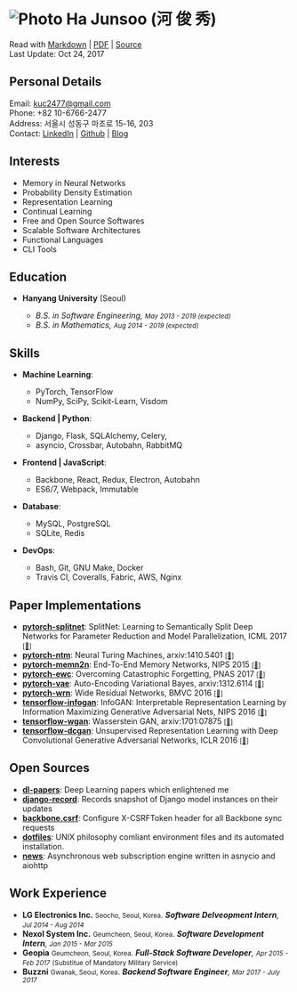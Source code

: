 ![Photo](https://en.gravatar.com/userimage/88915015/2c6d5786d2b480927676688336d80102.jpg?size=110) Ha Junsoo (河 俊 秀)  
=======================================================================================================================

Read with [Markdown](https://raw.github.com/kuc2477/resume/gh-pages/index.md) | [PDF](https://raw.github.com/kuc2477/resume/gh-pages/index.pdf) | [Source](http://github.com/kuc2477/resume)  
Last Update: Oct 24, 2017


Personal Details
---------------
Email:      kuc2477@gmail.com   
Phone:      +82 10-6766-2477  
Address:    서울시 성동구 마조로 15-16, 203  
Contact:    [LinkedIn](https://www.linkedin.com/in/junsoo-ha-769a89bb?trk=hp-identity-name) | [Github](https://github.com/kuc2477) | [Blog](http://hajunsoo.org)  


Interests
---------
- Memory in Neural Networks
- Probability Density Estimation
- Representation Learning
- Continual Learning
- Free and Open Source Softwares
- Scalable Software Architectures
- Functional Languages
- CLI Tools


Education
---------

* **Hanyang University** (Seoul)

    - *B.S. in Software Engineering, <small>May 2013 - 2019 (expected)</small>*  
    - *B.S. in Mathematics, <small>Aug 2014 - 2019 (expected)</small>*


Skills
------

* **Machine Learning**: 
    * PyTorch, TensorFlow 
    * NumPy, SciPy, Scikit-Learn, Visdom

* **Backend | Python**: 
    * Django, Flask, SQLAlchemy, Celery, 
    * asyncio, Crossbar, Autobahn, RabbitMQ

* **Frontend | JavaScript**: 
    * Backbone, React, Redux, Electron, Autobahn
    * ES6/7, Webpack, Immutable

* **Database**: 
    * MySQL, PostgreSQL
    * SQLite, Redis

* **DevOps**:
    * Bash, Git, GNU Make, Docker
    * Travis CI, Coveralls, Fabric, AWS, Nginx


Paper Implementations
---------------------
* **[pytorch-splitnet](https://github.com/kuc2477/pytorch-splitnet)**: SplitNet: Learning to Semantically Split Deep Networks for Parameter Reduction and Model Parallelization, ICML 2017 [<small>[&#128279;]</small>](http://proceedings.mlr.press/v70/kim17b/kim17b.pdf)
* **[pytorch-ntm](https://github.com/kuc2477/pytorch-ntm)**: Neural Turing Machines, arxiv:1410.5401 [<small>[&#128279;]</small>](https://arxiv.org/abs/1410.5401)
* **[pytorch-memn2n](https://github.com/kuc2477/pytorch-memn2n)**: End-To-End Memory Networks, NIPS 2015 [<small>[&#128279;]</small>](https://papers.nips.cc/paper/5846-end-to-end-memory-networks.pdf)
* **[pytorch-ewc](https://github.com/kuc2477/pytorch-ewc)**: Overcoming Catastrophic Forgetting, PNAS 2017 [<small>[&#128279;]</small>](https://arxiv.org/abs/1612.00796)
* **[pytorch-vae](https://github.com/kuc2477/pytorch-vae)**: Auto-Encoding Variational Bayes, arxiv:1312.6114 [<small>[&#128279;]</small>](https://arxiv.org/abs/1312.6114)
* **[pytorch-wrn](https://github.com/kuc2477/pytorch-wrn)**: Wide Residual Networks, BMVC 2016 [<small>[&#128279;]</small>](http://www.bmva.org/bmvc/2016/papers/paper087/abstract087.pdf)
* **[tensorflow-infogan](https://github.com/kuc2477/tensorflow-infogan)**: InfoGAN: Interpretable Representation Learning by Information Maximizing Generative Adversarial Nets, NIPS 2016 [<small>[&#128279;]</small>](https://papers.nips.cc/paper/6399-infogan-interpretable-representation-learning-by-information-maximizing-generative-adversarial-nets)
* **[tensorflow-wgan](https://github.com/kuc2477/tensorflow-wgan)**: Wasserstein GAN, arxiv:1701:07875 [<small>[&#128279;]</small>](https://arxiv.org/abs/1701.07875)
* **[tensorflow-dcgan](https://github.com/kuc2477/tensorflow-dcgan)**: Unsupervised Representation Learning with Deep Convolutional Generative Adversarial Networks, ICLR 2016 [<small>[&#128279;]</small>](https://arxiv.org/abs/1511.06434)


Open Sources
------------
* **[dl-papers](https://github.com/kuc2477/dl-papers)**: Deep Learning papers which enlightened me
* **[django-record](https://github.com/kuc2477/django-record)**: Records snapshot of Django model instances on their updates
* **[backbone.csrf](https://github.com/kuc2477/backbone.csrf)**: Configure X-CSRFToken header for all Backbone sync requests
* **[dotfiles](https://github.com/kuc2477/dotfiles)**: UNIX philosophy comliant environment files and its automated installation.
* **[news](https://github.com/kuc2477/news)**: Asynchronous web subscription engine written in asnycio and aiohttp


Work Experience
---------------

*   **LG Electronics Inc.** <small>Seocho, Seoul, Korea</small>. <i>**Software Delveopment Intern**, <small>Jul 2014 - Aug 2014</small></i>
*   **Nexol System Inc.** <small>Geumcheon, Seoul, Korea</small>. <i>**Software Development Intern**, <small>Jan 2015 - Mar 2015</small></i>
*   **Geopia** <small>Geumcheon, Seoul, Korea</small>. <i>**Full-Stack Software Developer**, <small>Apr 2015 - Feb 2017</small></i> <small>(Substitue of Mandatory Military Service)</small>
*   **Buzzni** <small>Gwanak, Seoul, Korea</small>. <i>**Backend Software Engineer**, <small>Mar 2017 - July 2017</small></i>

